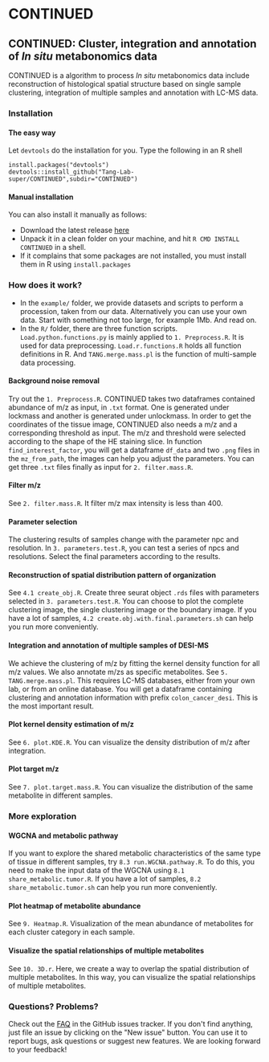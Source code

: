 # CONTINUED
## CONTINUED: Cluster, integration and annotation of *In situ* metabonomics data
CONTINUED is a algorithm to process *In situ* metabonomics data include reconstruction of histological spatial structure based on single sample clustering, integration of multiple samples and annotation with LC-MS data.
### Installation

#### The easy way

Let `devtools` do the installation for you. Type the following in an R shell

```
install.packages("devtools")
devtools::install_github("Tang-Lab-super/CONTINUED",subdir="CONTINUED")
```

#### Manual installation

You can also install it manually as follows:

- Download the latest release [here](https://github.com/3DGenomes/binless/releases/latest)
- Unpack it in a clean folder on your machine, and hit `R CMD INSTALL CONTINUED` in a shell.
- If it complains that some packages are not installed, you must install them in R using `install.packages`

### How does it work?

- In the `example/` folder, we provide datasets and scripts to perform a procession, taken from our data. Alternatively you can use your own data. Start with something not too large, for  example 1Mb. And read on.
- In the `R/` folder, there are three function scripts. `Load.python.functions.py` is mainly applied to `1. Preprocess.R`. It is used for data preprocessing. `Load.r.functions.R` holds all function definitions in R. And `TANG.merge.mass.pl` is the function of multi-sample data processing.
#### Background noise removal
Try out the `1. Preprocess.R`. CONTINUED takes two dataframes contained abundance of m/z as input, in `.txt` format. One is generated under lockmass and another is generated under unlockmass. In order to get the coordinates of the tissue image, CONTINUED also needs a m/z and a corresponding threshold as input. The m/z and threshold were selected according to the shape of the HE staining slice. In function `find_interest_factor`, you will get a dataframe `df_data` and two `.png` files in the `mz_from_path`, the images can help you adjust the parameters. You can get three `.txt` files finally as input for `2. filter.mass.R`.
#### Filter m/z
See `2. filter.mass.R`. It filter m/z max intensity is less than 400.
#### Parameter selection
The clustering results of samples change with the parameter npc and resolution. In `3. parameters.test.R`, you can test a series of npcs and resolutions. Select the final parameters according to the results.
#### Reconstruction of spatial distribution pattern of organization
See `4.1 create_obj.R`. Create three seurat object `.rds` files with parameters selected in `3. parameters.test.R`. You can choose to plot the complete clustering image, the single clustering image or the boundary image. If you have a lot of samples, `4.2 create.obj.with.final.parameters.sh` can help you run more conveniently.
#### Integration and annotation of multiple samples of DESI-MS
We achieve the clustering of m/z by fitting the kernel density function for all m/z values. We also annotate m/zs as specific metabolites. See `5. TANG.merge.mass.pl`. This requires LC-MS databases, either from your own lab, or from an online database. You will get a dataframe containing clustering and annotation information with prefix `colon_cancer_desi`. This is the most important result.
#### Plot kernel density estimation of m/z
See `6. plot.KDE.R`. You can visualize the density distribution of m/z after integration.
#### Plot target m/z
See `7. plot.target.mass.R`. You can visualize the distribution of the same metabolite in different samples.

### More exploration

#### WGCNA and metabolic pathway
If you want to explore the shared metabolic characteristics of the same type of tissue in different samples, try `8.3 run.WGCNA.pathway.R`. To do this, you need to make the input data of the WGCNA using `8.1 share_metabolic.tumor.R`. If you have a lot of samples, `8.2 share_metabolic.tumor.sh` can help you run more conveniently.
#### Plot heatmap of metabolite abundance
See `9. Heatmap.R`. Visualization of the mean abundance of metabolites for each cluster category in each sample.
#### Visualize the spatial relationships of multiple metabolites
See `10. 3D.r`. Here, we create a way to overlap the spatial distribution of multiple metabolites. In this way, you can visualize the spatial relationships of multiple metabolites.

### Questions? Problems?
Check out the [FAQ](https://github.com/Tang-Lab-super/CONTINUED/labels/FAQ) in the GitHub issues tracker. If you don't find anything, just file an issue by clicking on the "New issue" button. You can use it to report bugs, ask questions or suggest new features. We are looking forward to your feedback!



